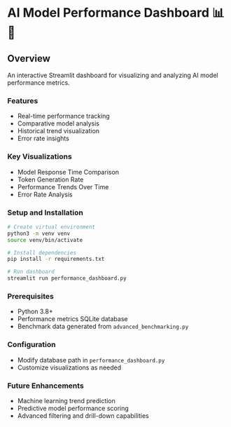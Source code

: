 # AI Model Performance Dashboard 📊🤖

## Overview
An interactive Streamlit dashboard for visualizing and analyzing AI model performance metrics.

### Features
- Real-time performance tracking
- Comparative model analysis
- Historical trend visualization
- Error rate insights

### Key Visualizations
- Model Response Time Comparison
- Token Generation Rate
- Performance Trends Over Time
- Error Rate Analysis

### Setup and Installation
```bash
# Create virtual environment
python3 -m venv venv
source venv/bin/activate

# Install dependencies
pip install -r requirements.txt

# Run dashboard
streamlit run performance_dashboard.py
```

### Prerequisites
- Python 3.8+
- Performance metrics SQLite database
- Benchmark data generated from `advanced_benchmarking.py`

### Configuration
- Modify database path in `performance_dashboard.py`
- Customize visualizations as needed

### Future Enhancements
- Machine learning trend prediction
- Predictive model performance scoring
- Advanced filtering and drill-down capabilities

